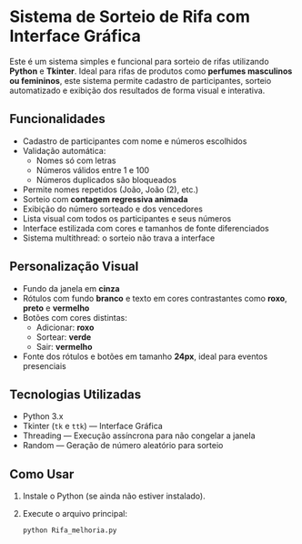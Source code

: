 # Sistema de Sorteio de Rifa com Interface Gráfica

Este é um sistema simples e funcional para sorteio de rifas utilizando **Python** e **Tkinter**. Ideal para rifas de produtos como **perfumes masculinos ou femininos**, este sistema permite cadastro de participantes, sorteio automatizado e exibição dos resultados de forma visual e interativa.

## Funcionalidades

- Cadastro de participantes com nome e números escolhidos
- Validação automática:
  - Nomes só com letras
  - Números válidos entre 1 e 100
  - Números duplicados são bloqueados
- Permite nomes repetidos (João, João (2), etc.)
- Sorteio com **contagem regressiva animada**
- Exibição do número sorteado e dos vencedores
- Lista visual com todos os participantes e seus números
- Interface estilizada com cores e tamanhos de fonte diferenciados
- Sistema multithread: o sorteio não trava a interface

## Personalização Visual

- Fundo da janela em **cinza**
- Rótulos com fundo **branco** e texto em cores contrastantes como **roxo**, **preto** e **vermelho**
- Botões com cores distintas:
  - Adicionar: **roxo**
  - Sortear: **verde**
  - Sair: **vermelho**
- Fonte dos rótulos e botões em tamanho **24px**, ideal para eventos presenciais

## Tecnologias Utilizadas

- Python 3.x
- Tkinter (`tk` e `ttk`) — Interface Gráfica
- Threading — Execução assíncrona para não congelar a janela
- Random — Geração de número aleatório para sorteio

## Como Usar

1. Instale o Python (se ainda não estiver instalado).
2. Execute o arquivo principal:

   ```bash
   python Rifa_melhoria.py